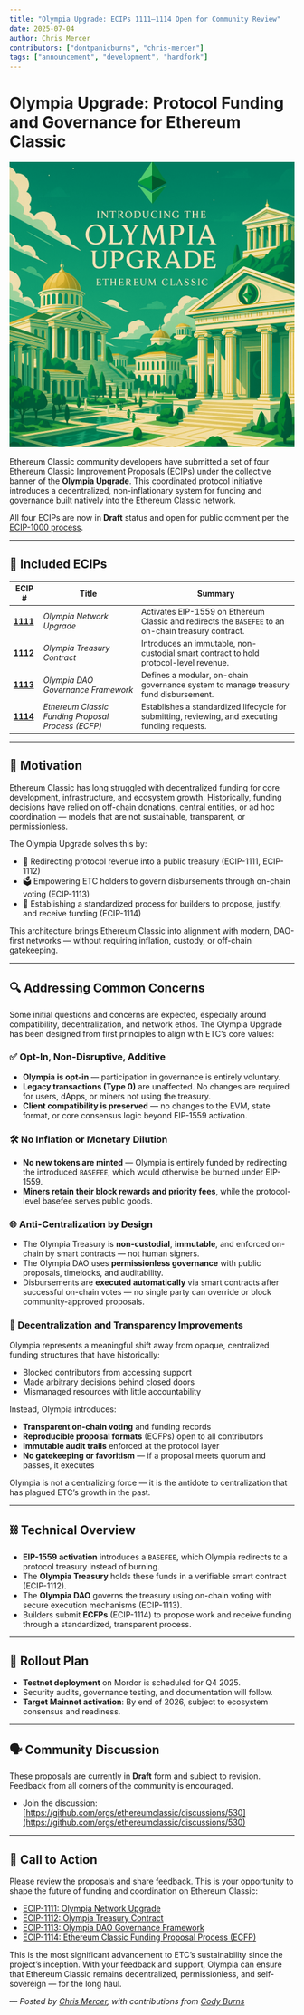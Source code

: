 ```yaml
---
title: "Olympia Upgrade: ECIPs 1111–1114 Open for Community Review"
date: 2025-07-04
author: Chris Mercer
contributors: ["dontpanicburns", "chris-mercer"]
tags: ["announcement", "development", "hardfork"]
---
```


# Olympia Upgrade: Protocol Funding and Governance for Ethereum Classic

![Olympia Upgrade](./olympia-upgrade.png)

Ethereum Classic community developers have submitted a set of four Ethereum Classic Improvement Proposals (ECIPs) under the collective banner of the **Olympia Upgrade**. This coordinated protocol initiative introduces a decentralized, non-inflationary system for funding and governance built natively into the Ethereum Classic network.

All four ECIPs are now in **Draft** status and open for public comment per the [ECIP-1000 process](https://ecips.ethereumclassic.org/ECIPs/ecip-1000).

---

## 📜 Included ECIPs

| ECIP # | Title | Summary |
|--------|-------|---------|
| **[1111](https://ecips.ethereumclassic.org/ECIPs/ecip-1111)** | *Olympia Network Upgrade* | Activates EIP-1559 on Ethereum Classic and redirects the `BASEFEE` to an on-chain treasury contract. |
| **[1112](https://ecips.ethereumclassic.org/ECIPs/ecip-1112)** | *Olympia Treasury Contract* | Introduces an immutable, non-custodial smart contract to hold protocol-level revenue. |
| **[1113](https://ecips.ethereumclassic.org/ECIPs/ecip-1113)** | *Olympia DAO Governance Framework* | Defines a modular, on-chain governance system to manage treasury fund disbursement. |
| **[1114](https://ecips.ethereumclassic.org/ECIPs/ecip-1114)** | *Ethereum Classic Funding Proposal Process (ECFP)* | Establishes a standardized lifecycle for submitting, reviewing, and executing funding requests. |

---

## 🎯 Motivation

Ethereum Classic has long struggled with decentralized funding for core development, infrastructure, and ecosystem growth. Historically, funding decisions have relied on off-chain donations, central entities, or ad hoc coordination — models that are not sustainable, transparent, or permissionless.

The Olympia Upgrade solves this by:

- 🔁 Redirecting protocol revenue into a public treasury (ECIP-1111, ECIP-1112)  
- 🗳 Empowering ETC holders to govern disbursements through on-chain voting (ECIP-1113)  
- 📄 Establishing a standardized process for builders to propose, justify, and receive funding (ECIP-1114)  

This architecture brings Ethereum Classic into alignment with modern, DAO-first networks — without requiring inflation, custody, or off-chain gatekeeping.

---

## 🔍 Addressing Common Concerns

Some initial questions and concerns are expected, especially around compatibility, decentralization, and network ethos. The Olympia Upgrade has been designed from first principles to align with ETC’s core values:

### ✅ Opt-In, Non-Disruptive, Additive

- **Olympia is opt-in** — participation in governance is entirely voluntary.
- **Legacy transactions (Type 0)** are unaffected. No changes are required for users, dApps, or miners not using the treasury.
- **Client compatibility is preserved** — no changes to the EVM, state format, or core consensus logic beyond EIP-1559 activation.

### 🛠 No Inflation or Monetary Dilution

- **No new tokens are minted** — Olympia is entirely funded by redirecting the introduced `BASEFEE`, which would otherwise be burned under EIP-1559.
- **Miners retain their block rewards and priority fees**, while the protocol-level basefee serves public goods.

### 🌐 Anti-Centralization by Design

- The Olympia Treasury is **non-custodial**, **immutable**, and enforced on-chain by smart contracts — not human signers.
- The Olympia DAO uses **permissionless governance** with public proposals, timelocks, and auditability.
- Disbursements are **executed automatically** via smart contracts after successful on-chain votes — no single party can override or block community-approved proposals.

### 🧱 Decentralization and Transparency Improvements

Olympia represents a meaningful shift away from opaque, centralized funding structures that have historically:

- Blocked contributors from accessing support
- Made arbitrary decisions behind closed doors
- Mismanaged resources with little accountability

Instead, Olympia introduces:

- **Transparent on-chain voting** and funding records  
- **Reproducible proposal formats** (ECFPs) open to all contributors  
- **Immutable audit trails** enforced at the protocol layer  
- **No gatekeeping or favoritism** — if a proposal meets quorum and passes, it executes  

Olympia is not a centralizing force — it is the antidote to centralization that has plagued ETC’s growth in the past.

---

## ⛓ Technical Overview

- **EIP-1559 activation** introduces a `BASEFEE`, which Olympia redirects to a protocol treasury instead of burning.
- The **Olympia Treasury** holds these funds in a verifiable smart contract (ECIP-1112).
- The **Olympia DAO** governs the treasury using on-chain voting with secure execution mechanisms (ECIP-1113).
- Builders submit **ECFPs** (ECIP-1114) to propose work and receive funding through a standardized, transparent process.

---

## 🧪 Rollout Plan

- **Testnet deployment** on Mordor is scheduled for Q4 2025.
- Security audits, governance testing, and documentation will follow.
- **Target Mainnet activation**: By end of 2026, subject to ecosystem consensus and readiness.

---

## 🗣 Community Discussion

These proposals are currently in **Draft** form and subject to revision. Feedback from all corners of the community is encouraged.

- Join the discussion:  
  [https://github.com/orgs/ethereumclassic/discussions/530](https://github.com/orgs/ethereumclassic/discussions/530)

---

## 📣 Call to Action

Please review the proposals and share feedback. This is your opportunity to shape the future of funding and coordination on Ethereum Classic:

- [ECIP-1111: Olympia Network Upgrade](https://ecips.ethereumclassic.org/ECIPs/ecip-1111)  
- [ECIP-1112: Olympia Treasury Contract](https://ecips.ethereumclassic.org/ECIPs/ecip-1112)  
- [ECIP-1113: Olympia DAO Governance Framework](https://ecips.ethereumclassic.org/ECIPs/ecip-1113)  
- [ECIP-1114: Ethereum Classic Funding Proposal Process (ECFP)](https://ecips.ethereumclassic.org/ECIPs/ecip-1114)

This is the most significant advancement to ETC’s sustainability since the project’s inception. With your feedback and support, Olympia can ensure that Ethereum Classic remains decentralized, permissionless, and self-sovereign — for the long haul.

—
*Posted by [Chris Mercer](https://github.com/chris-mercer), with contributions from [Cody Burns](https://github.com/dontpanicburns)*
